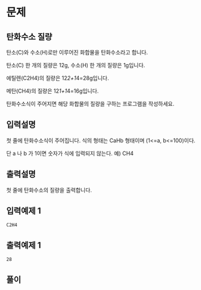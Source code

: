 # 문제

##  탄화수소 질량

탄소(C)와 수소(H)로만 이루어진 화합물을 탄화수소라고 합니다.

탄소(C) 한 개의 질량은 12g, 수소(H) 한 개의 질량은 1g입니다.

에틸렌(C2H4)의 질량은 12*2+1*4=28g입니다.

메탄(CH4)의 질량은 12*1+1*4=16g입니다.

탄화수소식이 주어지면 해당 화합물의 질량을 구하는 프로그램을 작성하세요.





## 입력설명

첫 줄에 탄화수소식이 주어집니다. 식의 형태는 CaHb 형태이며 (1<=a, b<=100)이다.

단 a 나 b 가 1이면 숫자가 식에 입력되지 않는다. 예) CH4


## 출력설명
첫 줄에 탄화수소의 질량을 출력합니다.

## 입력예제 1

```
C2H4
```



## 출력예제 1

```
28
```


## 풀이


```c++

```
